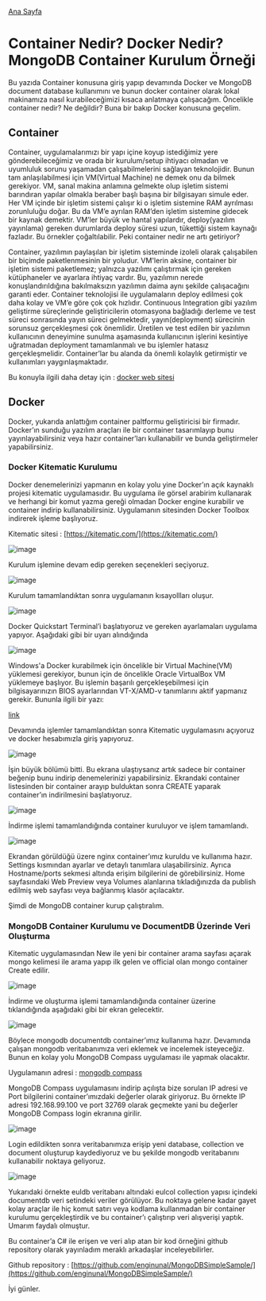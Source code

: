 [Ana Sayfa](https://enginunal.github.io/)


# Container Nedir? Docker Nedir? MongoDB Container Kurulum Örneği


Bu yazıda Container konusuna giriş yapıp devamında Docker ve MongoDB document database kullanımını ve bunun docker container olarak lokal makinamıza nasıl kurabileceğimizi kısaca anlatmaya çalışacağım. Öncelikle container nedir? Ne değildir? Buna bir bakıp Docker konusuna geçelim.

## Container


Container, uygulamalarımızı bir yapı içine koyup istediğimiz yere gönderebileceğimiz ve orada bir kurulum/setup ihtiyacı olmadan ve uyumluluk sorunu yaşamadan çalışabilmelerini sağlayan teknolojidir. Bunun tam anlaşılabilmesi için VM(Virtual Machine) ne demek onu da bilmek gerekiyor. VM, sanal makina anlamına gelmekte olup işletim sistemi barındıran yapılar olmakla beraber başlı başına bir bilgisayarı simule eder. Her VM içinde bir işletim sistemi çalışır ki o işletim sistemine RAM ayrılması zorunluluğu doğar. Bu da VM’e ayrılan RAM’den işletim sistemine gidecek bir kaynak demektir.
VM’ler büyük ve hantal yapılardır, deploy(yazılım yayınlama) gereken durumlarda deploy süresi uzun, tükettiği sistem kaynağı fazladır. Bu örnekler çoğaltılabilir. Peki container nedir ne artı getiriyor?

Container, yazılımın paylaşılan bir işletim sisteminde izoleli olarak çalışabilen bir biçimde paketlenmesinin bir yoludur. VM'lerin aksine, container bir işletim sistemi paketlemez; yalnızca yazılımı çalıştırmak için gereken kütüphaneler ve ayarlara ihtiyaç vardır. Bu, yazılımın nerede konuşlandırıldığına bakılmaksızın yazılımın daima aynı şekilde çalışacağını garanti eder.
Container teknolojisi ile uygulamaların deploy edilmesi çok daha kolay ve VM’e göre çok çok hızlıdır. Continuous Integration gibi yazılım geliştirme süreçlerinde geliştiricilerin otomasyona bağladığı derleme ve test süreci sonrasında yayın süreci gelmektedir, yayın(deployment) sürecinin sorunsuz gerçekleşmesi çok önemlidir. Üretilen ve test edilen bir yazılımın kullanıcının deneyimine sunulma aşamasında kullanıcının işlerini kesintiye uğratmadan deployment tamamlanmalı ve bu işlemler hatasız gerçekleşmelidir. Container’lar bu alanda da önemli kolaylık getirmiştir ve kullanımları yaygınlaşmaktadır.

Bu konuyla ilgili daha detay için : [docker web sitesi](https://www.docker.com/what-docker#/overview/)


## Docker


Docker, yukarıda anlattığım container paltformu geliştiricisi bir firmadır. Docker’ın sunduğu yazılım araçları ile bir container tasarımlayıp bunu yayınlayabilirsiniz veya hazır container’ları kullanabilir ve bunda geliştirmeler yapabilirsiniz.

### Docker Kitematic Kurulumu


Docker denemelerinizi yapmanın en kolay yolu yine Docker’ın açık kaynaklı projesi kitematic uygulamasıdır. Bu uygulama ile görsel arabirim kullanarak ve herhangi bir komut yazma gereği olmadan Docker engine kurabilir ve container indirip kullanabilirsiniz. Uygulamanın sitesinden Docker Toolbox indirerek işleme başlıyoruz.

Kitematic sitesi : [https://kitematic.com/](https://kitematic.com/)

![image](/images/DockerMongoDB/1.jpg)



Kurulum işlemine devam edip gereken seçenekleri seçiyoruz.


![image](/images/DockerMongoDB/2.jpg)


Kurulum tamamlandıktan sonra uygulamanın kısayollları oluşur.


![image](/images/DockerMongoDB/3.jpg)



Docker Quickstart Terminal’i başlatıyoruz ve gereken ayarlamaları uygulama yapıyor. Aşağıdaki gibi bir uyarı alındığında


![image](/images/DockerMongoDB/4.jpg)


Windows'a Docker kurabilmek için öncelikle bir Virtual Machine(VM) yüklemesi gerekiyor, bunun için de öncelikle Oracle VirtualBox VM yüklemeye başlıyor. Bu işlemin başarılı gerçekleşebilmesi için bilgisayarınızın BIOS ayarlarından VT-X/AMD-v tanımlarını aktif yapmanız gerekir. 
Bununla ilgili bir yazı:

[link](https://blogs.technet.microsoft.com/canitpro/2015/09/08/step-by-step-enabling-hyper-v-for-use-on-windows-10/)


Devamında işlemler tamamlandıktan sonra Kitematic uygulamasını açıyoruz ve docker hesabımızla giriş yapıyoruz.


![image](/images/DockerMongoDB/6.jpg)



İşin büyük bölümü bitti. Bu ekrana ulaştıysanız artık sadece bir container beğenip bunu indirip denemelerinizi yapabilirsiniz. Ekrandaki container listesinden bir container arayıp bulduktan sonra CREATE yaparak container’ın indirilmesini başlatıyoruz.


![image](/images/DockerMongoDB/7.jpg)



İndirme işlemi tamamlandığında container kuruluyor ve işlem tamamlandı.


![image](/images/DockerMongoDB/8.jpg)



Ekrandan görüldüğü üzere nginx container’ımız kuruldu ve kullanıma hazır. Settings kısmından ayarlar ve detaylı tanımlara ulaşabilirsiniz. Ayrıca Hostname/ports sekmesi altında erişim bilgilerini de görebilirsiniz. Home sayfasındaki Web Preview veya Volumes alanlarına tıkladığınızda da publish edilmiş web sayfası veya bağlanmış klasör açılacaktır.

Şimdi de MongoDB container kurup çalıştıralım.


### MongoDB Container Kurulumu ve DocumentDB Üzerinde Veri Oluşturma


Kitematic uygulamasından New ile yeni bir container arama sayfası açarak mongo kelimesi ile arama yapıp ilk gelen ve official olan mongo container Create edilir.


![image](/images/DockerMongoDB/9.jpg)



İndirme ve oluşturma işlemi tamamlandığında container üzerine tıklandığında aşağıdaki gibi bir ekran gelecektir.


![image](/images/DockerMongoDB/10.jpg)



Böylece mongodb documentdb container’ımız kullanıma hazır. Devamında çalışan mongodb veritabanımıza veri eklemek ve incelemek isteyeceğiz.
Bunun en kolay yolu MongoDB Compass uygulaması ile yapmak olacaktır.

Uygulamanın adresi : [mongodb compass](https://www.mongodb.com/products/compass/)

MongoDB Compass uygulamasını indirip açılışta bize sorulan IP adresi ve Port bilgilerini container’ımızdaki değerler olarak giriyoruz. Bu örnekte IP adresi 192.168.99.100 ve port 32769 olarak geçmekte yani bu değerler MongoDB Compass login ekranına girilir.


![image](/images/DockerMongoDB/11.jpg)



Login edildikten sonra veritabanımıza erişip yeni database, collection ve document oluşturup kaydediyoruz ve bu şekilde mongodb veritabanını kullanabilir noktaya geliyoruz.


![image](/images/DockerMongoDB/12.jpg)



Yukarıdaki örnekte euldb veritabanı altındaki eulcol collection yapısı içindeki documentdb veri setindeki veriler görülüyor.
Bu noktaya gelene kadar gayet kolay araçlar ile hiç komut satırı veya kodlama kullanmadan bir container kurulumu gerçekleştirdik ve bu container’ı çalıştırıp veri alışverişi yaptık. Umarım faydalı olmuştur.

Bu container’a C# ile erişen ve veri alıp atan bir kod örneğini github repository olarak yayınladım meraklı arkadaşlar inceleyebilirler.


Github repository : [https://github.com/enginunal/MongoDBSimpleSample/](https://github.com/enginunal/MongoDBSimpleSample/)



İyi günler.
